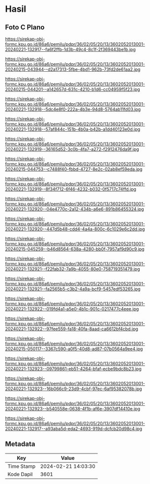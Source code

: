 # Hasil

## Foto C Plano

https://sirekap-obj-formc.kpu.go.id/86a6/pemilu/pdpr/36/02/05/20/13/3602052013001-20240221-132917--fa6f2ffb-1d3b-49c4-8c1f-2f369443be1b.jpg

https://sirekap-obj-formc.kpu.go.id/86a6/pemilu/pdpr/36/02/05/20/13/3602052013001-20240215-043944--d2a17313-5fbe-4bd1-962b-73fd2de61aa2.jpg

https://sirekap-obj-formc.kpu.go.id/86a6/pemilu/pdpr/36/02/05/20/13/3602052013001-20240215-044201--a142657d-631c-4210-b1d6-cc04959f5f23.jpg

https://sirekap-obj-formc.kpu.go.id/86a6/pemilu/pdpr/36/02/05/20/13/3602052013001-20240221-132918--5dc4e8f0-222a-4b3e-94d8-5764ab11fd03.jpg

https://sirekap-obj-formc.kpu.go.id/86a6/pemilu/pdpr/36/02/05/20/13/3602052013001-20240221-132918--57af844c-151b-4b0a-b42b-a1dd40123e0d.jpg

https://sirekap-obj-formc.kpu.go.id/86a6/pemilu/pdpr/36/02/05/20/13/3602052013001-20240221-132919--36165d52-3c0b-4fa7-a272-f2912476da9f.jpg

https://sirekap-obj-formc.kpu.go.id/86a6/pemilu/pdpr/36/02/05/20/13/3602052013001-20240215-044753--c7488f40-fbbd-4727-8e2c-02ab8ef59eda.jpg

https://sirekap-obj-formc.kpu.go.id/86a6/pemilu/pdpr/36/02/05/20/13/3602052013001-20240221-132919--8f34f712-6f46-4232-b032-0f5717c74ffd.jpg

https://sirekap-obj-formc.kpu.go.id/86a6/pemilu/pdpr/36/02/05/20/13/3602052013001-20240221-132920--04e4770c-2a12-434b-a6e6-891b86455324.jpg

https://sirekap-obj-formc.kpu.go.id/86a6/pemilu/pdpr/36/02/05/20/13/3602052013001-20240221-132920--447d5b48-cdd4-4a4a-800c-6c1029e6c2dd.jpg

https://sirekap-obj-formc.kpu.go.id/86a6/pemilu/pdpr/36/02/05/20/13/3602052013001-20240215-045259--b46d8564-638a-4280-bb0f-7957af9d90c9.jpg

https://sirekap-obj-formc.kpu.go.id/86a6/pemilu/pdpr/36/02/05/20/13/3602052013001-20240221-132921--f22fab32-7a9b-4055-80e0-758719351479.jpg

https://sirekap-obj-formc.kpu.go.id/86a6/pemilu/pdpr/36/02/05/20/13/3602052013001-20240221-132921--fa2565b5-c3b2-4a9a-bcf9-5457edf53265.jpg

https://sirekap-obj-formc.kpu.go.id/86a6/pemilu/pdpr/36/02/05/20/13/3602052013001-20240221-132922--019fd4a1-a5e0-4b1c-901c-0217477c4eee.jpg

https://sirekap-obj-formc.kpu.go.id/86a6/pemilu/pdpr/36/02/05/20/13/3602052013001-20240221-132922--97fee559-fa18-40fa-8aad-ca6612bf4cbd.jpg

https://sirekap-obj-formc.kpu.go.id/86a6/pemilu/pdpr/36/02/05/20/13/3602052013001-20240215-050117--3367c590-a0f5-40d8-ad87-07b0564a9ee4.jpg

https://sirekap-obj-formc.kpu.go.id/86a6/pemilu/pdpr/36/02/05/20/13/3602052013001-20240221-132923--09799861-eb51-4264-bfaf-ecbe9bdc8b23.jpg

https://sirekap-obj-formc.kpu.go.id/86a6/pemilu/pdpr/36/02/05/20/13/3602052013001-20240221-132923--16b066c9-23d9-4cbf-97ec-6af95382078b.jpg

https://sirekap-obj-formc.kpu.go.id/86a6/pemilu/pdpr/36/02/05/20/13/3602052013001-20240221-132923--b540558e-0638-4f1b-af6e-3907df14410e.jpg

https://sirekap-obj-formc.kpu.go.id/86a6/pemilu/pdpr/36/02/05/20/13/3602052013001-20240221-132917--a93aba5d-eda2-4693-919d-dcfcb20d98c4.jpg


## Metadata

| Key        | Value               |
| ---------- | ------------------- |
| Time Stamp | 2024-02-21 14:03:30 |
| Kode Dapil | 3601                |



